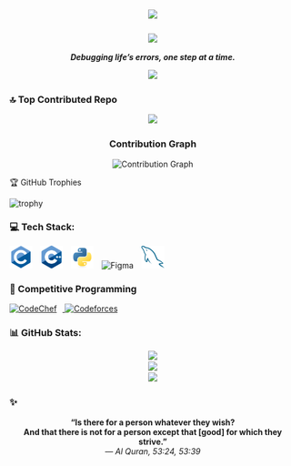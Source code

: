 <!-- Main Heading with Typing Effect -->
<h1 align="center">
  <img src="https://readme-typing-svg.demolab.com/?lines=Hi,+I+am+Nosratee+Jahan+Naba.;Competitive+Programmer.;Best+Female+Team,+IUPC,+BAIUST+CSE+Fest+2025.;2nd+Year+CSE+Student,+BAIUST.;Dept.+First;&center=true&size=28&duration=4000&pause=500&color=00F7FF&width=800" />
</h1>


<p align="center">
  <img src="https://media.giphy.com/media/L8K62iTDkzGX6/giphy.gif" width="100px">
</p>

<p align="center">
  <em><strong>Debugging life’s errors, one step at a time.</strong></em> <br/>
</p>


<div align="center">
  <img src="https://profile-counter.glitch.me/StriverV/count.svg?"  />
</div>

### 🔝 Top Contributed Repo
<p align="center">
  <img src="https://github-contributor-stats.vercel.app/api?username=StriverV&limit=5&theme=tokyonight&combine_all_yearly_contributions=true"/>
</p>



<h3 align="center">Contribution Graph</h3>
<p align="center">
  <img src="https://github-readme-activity-graph.vercel.app/graph?username=StriverV&theme=tokyo-night" alt="Contribution Graph"/>
</p>


🏆 GitHub Trophies

![trophy](https://github-profile-trophy.vercel.app/?username=StriverV&theme=dracula&column=6&margin-w=15&margin-h=15&no-frame=true)


### 💻 Tech Stack:
<p align="left">
  <img src="https://raw.githubusercontent.com/devicons/devicon/master/icons/c/c-original.svg" alt="C" width="40" height="40" style="margin-right: 10px;"/>
  <img src="https://raw.githubusercontent.com/devicons/devicon/master/icons/cplusplus/cplusplus-original.svg" alt="C++" width="40" height="40" style="margin-right: 10px;"/>
  <img src="https://raw.githubusercontent.com/devicons/devicon/master/icons/python/python-original.svg" alt="Python" width="40" height="40" style="margin-right: 10px;"/>
  <img src="https://cdn.jsdelivr.net/gh/devicons/devicon/icons/figma/figma-original.svg" alt="Figma" width="40" height="40" style="margin-right: 10px;"/>
  <img src="https://raw.githubusercontent.com/devicons/devicon/master/icons/mysql/mysql-original.svg" alt="MySQL" width="40" height="40"/>
</p>



### 🚀 Competitive Programming 

<p align="left">
  <a href="https://www.codechef.com/users/nosratee22" target="_blank">
    <img src="https://cdn.codechef.com/images/cc-logo.svg" alt="CodeChef" height="40" style="margin-right: 10px;">
  </a>
  
  <a href="https://codeforces.com/profile/nosratee.jn" target="_blank">
    <img src="https://sta.codeforces.com/s/59546/images/codeforces-logo-with-telegram.png" alt="Codeforces" height="40">
  </a>
</p>


### 📊 GitHub Stats:
<p align="center">
  <img src="https://github-readme-stats.vercel.app/api?username=StriverV&theme=dark&hide_border=false&include_all_commits=false&count_private=false"/>
  <br/>
  <img src="https://nirzak-streak-stats.vercel.app/?user=StriverV&theme=dark&hide_border=false"/>
  <br/>
  <img src="https://github-readme-stats.vercel.app/api/top-langs/?username=StriverV&theme=dark&hide_border=false&layout=compact"/>
</p>


### ✨ 
<p align="center">
  <strong>“Is there for a person whatever they wish?<br>
  And that there is not for a person except that [good] for which they strive.”</strong><br>
  <em>— Al Quran, 53:24, 53:39</em>
</p>
